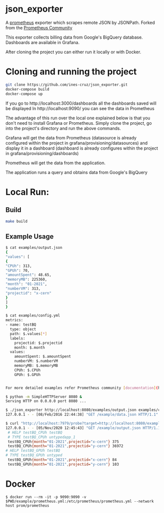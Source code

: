 json_exporter
========================

A [prometheus](https://prometheus.io/) exporter which scrapes remote JSON by JSONPath.
Forked from the [Prometheus Community](https://github.com/prometheus-community/json_exporter/)


This exporter collects billing data from Google's BigQuery database.
Dashboards are available in Grafana.

After cloning the project you can either run it locally or with Docker.

# Cloning and running the project 
```sh
git clone https://github.com/ines-cruz/json_exporter.git
docker-compose build
docker-compose up
```
If you go to http://localhost:3000/dashboards all the dashboards saved will be displayed
In http://localhost:9090/ you can see the data in Prometheus

The advantage of this run over the local one explained below is that you don't need to install Grafana or Prometheus.
Simply clone the project, go into the project's directory and run the above commands.

Grafana will get the data from Prometheus (datasource is already configured within the project in grafana/provisioning/datasources) and display it in a dashboard (dashboard is already configures within the project in grafana/provisioning/dashboards)

Prometheus will get the data from the application.

The application runs a query and obtains data from Google's BigQuery

# Local Run: 
## Build

```sh
make build
```

## Example Usage

```sh
$ cat examples/output.json
{
"values": [
{
"CPUh": 313,
"GPUh": 70,
"amountSpent": 48.65,
"memoryMB": 225360,
"month": "01-2021",
"numberVM": 313,
"projectid": "x-cern"
}
]
}

$ cat examples/config.yml
metrics:
- name: testBQ
  type: object
  path: $.values[*]
  labels:
    projectid: $.projectid
    month: $.month
  values:
    amountSpent: $.amountSpent
    numberVM: $.numberVM
    memoryMB: $.memoryMB
    CPUh: $.CPUh
    GPUh: $.GPUh


For more detailed examples refer Prometheus community [documentation](https://github.com/prometheus-community/json_exporter/blob/master/README.md)

$ python -m SimpleHTTPServer 8080 &
Serving HTTP on 0.0.0.0 port 8080 ...

$ ./json_exporter http://localhost:8080/examples/output.json examples/config.yml &
127.0.0.1 - - [08/Feb/2016 22:44:38] "GET /example/data.json HTTP/1.1" 200 -

$ curl "http://localhost:7979/probe?target=http://localhost:8080/examples/output.json"
127.0.0.1 - - [05/Nov/2020 12:45:43] "GET /example/output.json HTTP/1.1" 200 -
 # HELP testBQ_CPUh testBQ
 # TYPE testBQ_CPUh untypedapp_1         
 testBQ_CPUh{month="01-2021",projectid="x-cern"} 375
 testBQ_CPUh{month="01-2021",projectid="y-cern"} 36972  
# HELP testBQ_GPUh testBQ
# TYPE testBQ_GPUh untyped
 testBQ_GPUh{month="01-2021",projectid="x-cern"} 84
 testBQ_GPUh{month="01-2021",projectid="y-cern"} 103

```

# Docker

```console
$ docker run --rm -it -p 9090:9090 -v $PWD/example/prometheus.yml:/etc/prometheus/prometheus.yml --network host prom/prometheus
```

